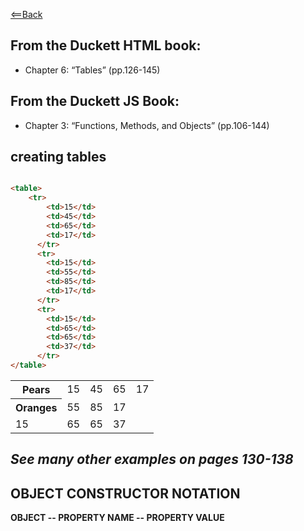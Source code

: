 [<==Back](README.md)


## From the Duckett HTML book:

- Chapter 6: “Tables” (pp.126-145)

## From the Duckett JS Book:

- Chapter 3: “Functions, Methods, and Objects” (pp.106-144)



## creating tables

``` html

<table>
    <tr>
        <td>15</td>
        <td>45</td>
        <td>65</td>
        <td>17</td>
      </tr>
      <tr>
        <td>15</td>
        <td>55</td>
        <td>85</td>
        <td>17</td>
      </tr>
      <tr>
        <td>15</td>
        <td>65</td>
        <td>65</td>
        <td>37</td>
      </tr>
</table>

```

<table>
    <tr>
        <th scope="row">Pears</th>
        <td>15</td>
        <td>45</td>
        <td>65</td>
        <td>17</td>
      </tr>
      <tr>
        <th scope="row">Oranges</th>
        <td>55</td>
        <td>85</td>
        <td>17</td>
      </tr>
      <tr>
        <td>15</td>
        <td>65</td>
        <td>65</td>
        <td>37</td>
      </tr>
</table>






## *See many other examples on pages 130-138*

## OBJECT CONSTRUCTOR NOTATION

**OBJECT --  PROPERTY NAME -- PROPERTY VALUE**
